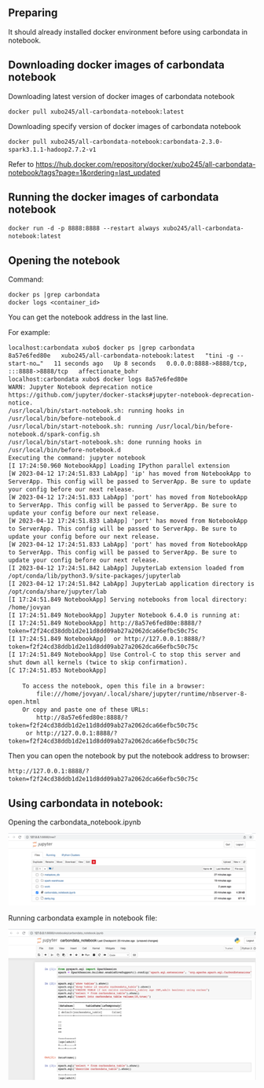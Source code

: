 ## Preparing
It should already installed docker environment before using carbondata in notebook.

## Downloading docker images of carbondata notebook 

Downloading latest version of docker images of carbondata notebook 

```shell
docker pull xubo245/all-carbondata-notebook:latest
```

Downloading specify version of docker images of carbondata notebook 

```shell
docker pull xubo245/all-carbondata-notebook:carbondata-2.3.0-spark3.1.1-hadoop2.7.2-v1
```

Refer to https://hub.docker.com/repository/docker/xubo245/all-carbondata-notebook/tags?page=1&ordering=last_updated
## Running the docker images of carbondata notebook

```
docker run -d -p 8888:8888 --restart always xubo245/all-carbondata-notebook:latest
```

## Opening the notebook 
Command:
```
docker ps |grep carbondata
docker logs <container_id>
```
You can get the notebook address in the last line.
  
For example:
```shell
localhost:carbondata xubo$ docker ps |grep carbondata
8a57e6fed80e   xubo245/all-carbondata-notebook:latest   "tini -g -- start-no…"   11 seconds ago   Up 8 seconds   0.0.0.0:8888->8888/tcp, :::8888->8888/tcp   affectionate_bohr
localhost:carbondata xubo$ docker logs 8a57e6fed80e
WARN: Jupyter Notebook deprecation notice https://github.com/jupyter/docker-stacks#jupyter-notebook-deprecation-notice.
/usr/local/bin/start-notebook.sh: running hooks in /usr/local/bin/before-notebook.d
/usr/local/bin/start-notebook.sh: running /usr/local/bin/before-notebook.d/spark-config.sh
/usr/local/bin/start-notebook.sh: done running hooks in /usr/local/bin/before-notebook.d
Executing the command: jupyter notebook
[I 17:24:50.960 NotebookApp] Loading IPython parallel extension
[W 2023-04-12 17:24:51.833 LabApp] 'ip' has moved from NotebookApp to ServerApp. This config will be passed to ServerApp. Be sure to update your config before our next release.
[W 2023-04-12 17:24:51.833 LabApp] 'port' has moved from NotebookApp to ServerApp. This config will be passed to ServerApp. Be sure to update your config before our next release.
[W 2023-04-12 17:24:51.833 LabApp] 'port' has moved from NotebookApp to ServerApp. This config will be passed to ServerApp. Be sure to update your config before our next release.
[W 2023-04-12 17:24:51.833 LabApp] 'port' has moved from NotebookApp to ServerApp. This config will be passed to ServerApp. Be sure to update your config before our next release.
[I 2023-04-12 17:24:51.842 LabApp] JupyterLab extension loaded from /opt/conda/lib/python3.9/site-packages/jupyterlab
[I 2023-04-12 17:24:51.842 LabApp] JupyterLab application directory is /opt/conda/share/jupyter/lab
[I 17:24:51.849 NotebookApp] Serving notebooks from local directory: /home/jovyan
[I 17:24:51.849 NotebookApp] Jupyter Notebook 6.4.0 is running at:
[I 17:24:51.849 NotebookApp] http://8a57e6fed80e:8888/?token=f2f24cd38ddb1d2e11d8dd09ab27a2062dca66efbc50c75c
[I 17:24:51.849 NotebookApp]  or http://127.0.0.1:8888/?token=f2f24cd38ddb1d2e11d8dd09ab27a2062dca66efbc50c75c
[I 17:24:51.849 NotebookApp] Use Control-C to stop this server and shut down all kernels (twice to skip confirmation).
[C 17:24:51.853 NotebookApp] 
    
    To access the notebook, open this file in a browser:
        file:///home/jovyan/.local/share/jupyter/runtime/nbserver-8-open.html
    Or copy and paste one of these URLs:
        http://8a57e6fed80e:8888/?token=f2f24cd38ddb1d2e11d8dd09ab27a2062dca66efbc50c75c
     or http://127.0.0.1:8888/?token=f2f24cd38ddb1d2e11d8dd09ab27a2062dca66efbc50c75c
```

Then you can open the notebook by put the notebook address to browser:
```
http://127.0.0.1:8888/?token=f2f24cd38ddb1d2e11d8dd09ab27a2062dca66efbc50c75c
```

## Using carbondata in notebook:
Opening the carbondata_notebook.ipynb

![File Directory Structure](../docs/images/using-carbondata-in-notebook.png?raw=true)

Running carbondata example in notebook file:

![File Directory Structure](../docs/images/using-carbondata-in-notebook2.png?raw=true)
